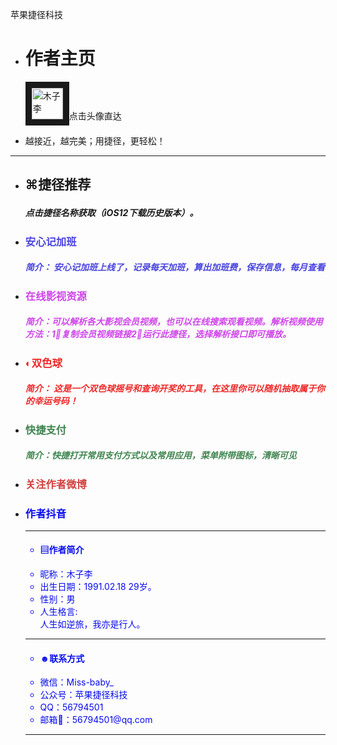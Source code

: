 苹果捷径科技
<html>
<head>
   <meta charset="utf-8" />     
<body>
<div class="container rounded">
<ul class="list-group">
  <li class="list-group-item"><h1>作者主页</h1><p>
<a href="https://jiejinghe.com/users/6563404841">
<img  border="10" src="https://i.loli.net/2019/06/27/5d14b5b33217297297.jpeg" alt="木子李" width="50" height="50"></a>点击头像直达</p></li>
  <li class="list-group-item">越接近，越完美；用捷径，更轻松！</li></ul>
<hr>
<ul class="list-group">  <li class="list-group-item"><h2>

⌘捷径推荐</h2><h5>点击捷径名称获取（iOS12下载历史版本）。</h5></li>
 <li class="list-group-item">
<a style="color: #4843e0;text-decoration:none;" href="https://jiejinghe.com/shortcuts/5130922633"><h3> 安心记加班</h3>
 <h5>简介： 安心记加班上线了，记录每天加班，算出加班费，保存信息，每月查看</h5>
<li class="list-group-item">
<a style="color: #cf44ea;text-decoration:none;" href="https://www.icloud.com/shortcuts/63daae50ef8c43038a67c19224cef537"><h3> 在线影视资源</h3>
<h5>简介：‍可‍以‍解析‍各大影视会员视频‍，也可以在线搜索观看视频。解析视频使用方法：1⃣️复制会员视频链接2⃣️运行此捷径，选择解析接口即可播放。</h5>
<li class="list-group-item">
<a style="color: #ee2828;text-decoration:none;" href="https://jiejinghe.com/shortcuts/7076318015"><h3> ◐双色球</h3><h5>简介： 这是一个双色球摇号和查询开奖的工具，在这里你可以随机抽取属于你的幸运号码！</h5>
<li class="list-group-item">
<a style="color: #3f844e;text-decoration:none;" href="https://jiejinghe.com/shortcuts/3548598087"><h3> 快捷支付</h3>
<h5>简介：‍快捷‍打开‍常用‍支付‍方式‍以及‍常用‍应用，‍菜单‍附带‍图标，‍‍清晰‍可见</h5>
  <li class="list-group-item">
<a style="color: #d23f3f;text-decoration:none;" href="https://weibo.com/u/5090561214"><h3> 关注作者微博 </h3>
<li class="list-group-item">
<a style="color: #080ced;text-decoration:none;" href="https://www.iesdouyin.com/share/user/93853200610?u_code=14cmha85d&utm_campaign=client_share&app=aweme&utm_medium=ios&tt_from=copy&utm_source=copy">   <h3> 作者抖音 </h3><hr>
<ul class="list-group">
  <li class="list-group-item"><h4>
<i class="❖"></i> ▤作者简介</h4></li>
  <li class="list-group-item">
昵称：木子李
</li>
  <li class="list-group-item">
出生日期：1991.02.18 29岁。</li>
  <li class="list-group-item">
  性别：男</li>
  <li class="list-group-item">
人生格言:
<div class="table-responsive">
<tr><th> 人生如逆旅，我亦是行人。 </th>

</tr>
</div>
</li>
</ul>
<hr>

<ul class="list-group">  <li class="list-group-item"><h4> ☻联系方式</h4></li>
  <li class="list-group-item">
微信：Miss-baby_ </li>
 <li class="list-group-item">
公众号：苹果捷径科技</li>
  <li class="list-group-item">
QQ：56794501</li>
  <li class="list-group-item">
邮箱📮：56794501@qq.com </li>
</ul>
<hr>

